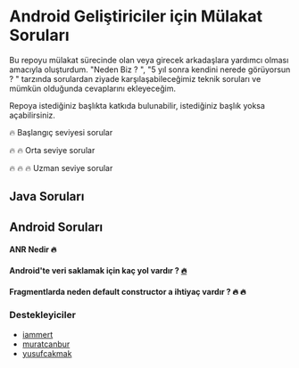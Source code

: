 # Android Geliştiriciler için Mülakat Soruları

Bu repoyu mülakat sürecinde olan veya girecek arkadaşlara yardımcı olması amacıyla oluşturdum. "Neden Biz ? ", "5 yıl sonra kendini nerede görüyorsun ? " tarzında sorulardan ziyade karşılaşabileceğimiz teknik soruları ve mümkün olduğunda cevaplarını ekleyeceğim.

Repoya istediğiniz başlıkta katkıda bulunabilir, istediğiniz başlık yoksa açabilirsiniz.

:fire: Başlangıç seviyesi sorular

:fire: :fire: Orta seviye sorular

:fire: :fire: :fire: Uzman seviye sorular

## Java Soruları


## Android Soruları

#### ANR Nedir :fire:
#### Android'te veri saklamak için kaç yol vardır ? [:fire:](https://github.com/yusufcakmak/Android-Mulakat/issues/1)
#### Fragmentlarda neden default constructor a ihtiyaç vardır ? :fire: :fire:


### Destekleyiciler
* [iammert](https://github.com/iammert)
* [muratcanbur](https://github.com/muratcanbur)
* [yusufcakmak](https://github.com/yusufcakmak)
